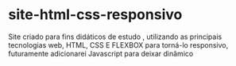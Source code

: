 # site-html-css-responsivo
Site criado para fins didáticos de estudo , utilizando as principais tecnologias web, HTML, CSS E FLEXBOX para torná-lo responsivo, futuramente adicionarei Javascript para deixar dinâmico
